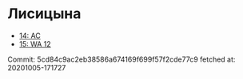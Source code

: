 # Лисицына
- [14: AC](14.md)
- [15: WA 12](15.md)

Commit: 5cd84c9ac2eb38586a674169f699f57f2cde77c9
 fetched at: 20201005-171727
